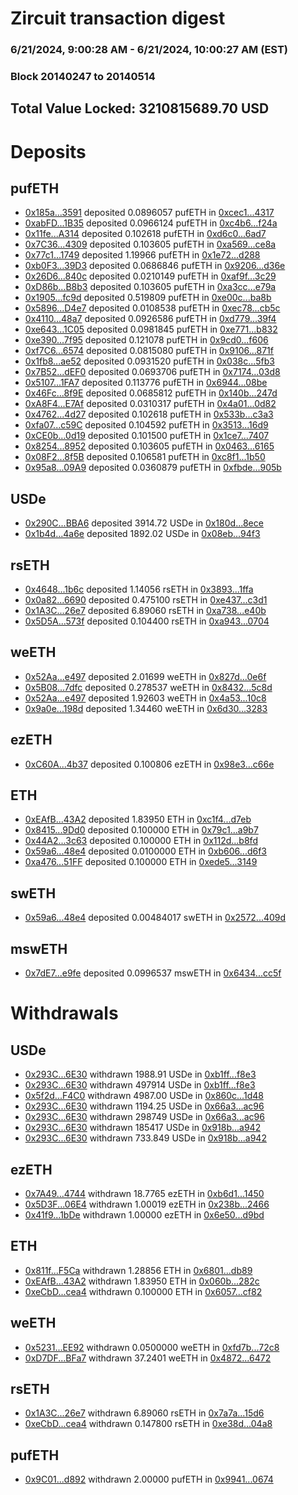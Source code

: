 # Zircuit transaction digest
### 6/21/2024, 9:00:28 AM - 6/21/2024, 10:00:27 AM (EST)
### Block 20140247 to 20140514

## Total Value Locked: 3210815689.70 USD

# Deposits
## pufETH
- [0x185a...3591](https://etherscan.io/address/0x185a82Fef94fa4bD9C9b433b9a9b6EA173783591) deposited 0.0896057 pufETH in [0xcec1...4317](https://etherscan.io/tx/0x185a82Fef94fa4bD9C9b433b9a9b6EA173783591)
- [0xabFD...1B35](https://etherscan.io/address/0xabFD6c29222B9aC81994779462D767EC98691B35) deposited 0.0966124 pufETH in [0xc4b6...f24a](https://etherscan.io/tx/0xabFD6c29222B9aC81994779462D767EC98691B35)
- [0x11fe...A314](https://etherscan.io/address/0x11fe70044b46EaB3dCFDED9122a50FcD6DBbA314) deposited 0.102618 pufETH in [0xd6c0...6ad7](https://etherscan.io/tx/0x11fe70044b46EaB3dCFDED9122a50FcD6DBbA314)
- [0x7C36...4309](https://etherscan.io/address/0x7C369c51070620b85E95f5598A172a98C6F44309) deposited 0.103605 pufETH in [0xa569...ce8a](https://etherscan.io/tx/0x7C369c51070620b85E95f5598A172a98C6F44309)
- [0x77c1...1749](https://etherscan.io/address/0x77c1e84a85843D61232f43bB6F868A19898c1749) deposited 1.19966 pufETH in [0x1e72...d288](https://etherscan.io/tx/0x77c1e84a85843D61232f43bB6F868A19898c1749)
- [0xb0F3...39D3](https://etherscan.io/address/0xb0F352c6517554677C8ed83Da4948c462b1c39D3) deposited 0.0686846 pufETH in [0x9206...d36e](https://etherscan.io/tx/0xb0F352c6517554677C8ed83Da4948c462b1c39D3)
- [0x26D6...840c](https://etherscan.io/address/0x26D6Ed680f130f79273AFd81b6BEFE368B61840c) deposited 0.0210149 pufETH in [0xaf9f...3c29](https://etherscan.io/tx/0x26D6Ed680f130f79273AFd81b6BEFE368B61840c)
- [0xD86b...B8b3](https://etherscan.io/address/0xD86bA59D75565f2a452481A08878AAA6Ea94B8b3) deposited 0.103605 pufETH in [0xa3cc...e79a](https://etherscan.io/tx/0xD86bA59D75565f2a452481A08878AAA6Ea94B8b3)
- [0x1905...fc9d](https://etherscan.io/address/0x1905967d0C29652550DBa975Ea30Cb8dD6Eafc9d) deposited 0.519809 pufETH in [0xe00c...ba8b](https://etherscan.io/tx/0x1905967d0C29652550DBa975Ea30Cb8dD6Eafc9d)
- [0x5896...D4e7](https://etherscan.io/address/0x5896921bE9A8D0E8130f607f837346730E6dD4e7) deposited 0.0108538 pufETH in [0xec78...cb5c](https://etherscan.io/tx/0x5896921bE9A8D0E8130f607f837346730E6dD4e7)
- [0x4110...48a7](https://etherscan.io/address/0x4110203cD863b887555F44ad74649f7Fa74b48a7) deposited 0.0926586 pufETH in [0xd779...39f4](https://etherscan.io/tx/0x4110203cD863b887555F44ad74649f7Fa74b48a7)
- [0xe643...1C05](https://etherscan.io/address/0xe6430Add240D88eeDcF4cAB459F0D1A71F8d1C05) deposited 0.0981845 pufETH in [0xe771...b832](https://etherscan.io/tx/0xe6430Add240D88eeDcF4cAB459F0D1A71F8d1C05)
- [0xe390...7f95](https://etherscan.io/address/0xe3900cb000B1852273cf0C68c6Efc61E41D77f95) deposited 0.121078 pufETH in [0x9cd0...f606](https://etherscan.io/tx/0xe3900cb000B1852273cf0C68c6Efc61E41D77f95)
- [0xf7C6...6574](https://etherscan.io/address/0xf7C62eBb4072aB7b62A940f64D42aA5e2Bb76574) deposited 0.0815080 pufETH in [0x9106...871f](https://etherscan.io/tx/0xf7C62eBb4072aB7b62A940f64D42aA5e2Bb76574)
- [0x1fb8...ae52](https://etherscan.io/address/0x1fb84bC836764A6f9D9b2ceCA3750320AAC2ae52) deposited 0.0931520 pufETH in [0x038c...5fb3](https://etherscan.io/tx/0x1fb84bC836764A6f9D9b2ceCA3750320AAC2ae52)
- [0x7B52...dEF0](https://etherscan.io/address/0x7B5273901aD1278a040Ee0F0450330116FE1dEF0) deposited 0.0693706 pufETH in [0x7174...03d8](https://etherscan.io/tx/0x7B5273901aD1278a040Ee0F0450330116FE1dEF0)
- [0x5107...1FA7](https://etherscan.io/address/0x51070EAB175038Cf00c623A23eBcCF9793531FA7) deposited 0.113776 pufETH in [0x6944...08be](https://etherscan.io/tx/0x51070EAB175038Cf00c623A23eBcCF9793531FA7)
- [0x46Fc...8f9E](https://etherscan.io/address/0x46Fc680037F3d8AfD43f1199c848a85727A48f9E) deposited 0.0685812 pufETH in [0x140b...247d](https://etherscan.io/tx/0x46Fc680037F3d8AfD43f1199c848a85727A48f9E)
- [0xA8F4...E7Af](https://etherscan.io/address/0xA8F4427c6919CE3C35b5c22D9c9eE356324aE7Af) deposited 0.0310317 pufETH in [0x4a01...0d82](https://etherscan.io/tx/0xA8F4427c6919CE3C35b5c22D9c9eE356324aE7Af)
- [0x4762...4d27](https://etherscan.io/address/0x4762e4702919abdEe02c0f737CC9506D0e5C4d27) deposited 0.102618 pufETH in [0x533b...c3a3](https://etherscan.io/tx/0x4762e4702919abdEe02c0f737CC9506D0e5C4d27)
- [0xfa07...c59C](https://etherscan.io/address/0xfa079A28D99B1e4DFD3022662218631188A3c59C) deposited 0.104592 pufETH in [0x3513...16d9](https://etherscan.io/tx/0xfa079A28D99B1e4DFD3022662218631188A3c59C)
- [0xCE0b...0d19](https://etherscan.io/address/0xCE0bcE55b910e9a687F8a38bd0D6bCf69D9E0d19) deposited 0.101500 pufETH in [0x1ce7...7407](https://etherscan.io/tx/0xCE0bcE55b910e9a687F8a38bd0D6bCf69D9E0d19)
- [0x8254...8952](https://etherscan.io/address/0x82547C22e4a90b65342531F84db3dB02858C8952) deposited 0.103605 pufETH in [0x0463...6165](https://etherscan.io/tx/0x82547C22e4a90b65342531F84db3dB02858C8952)
- [0x08F2...8f5B](https://etherscan.io/address/0x08F236c3050E73f25f7FB828e2311EACb7aF8f5B) deposited 0.106581 pufETH in [0xc8f1...1b50](https://etherscan.io/tx/0x08F236c3050E73f25f7FB828e2311EACb7aF8f5B)
- [0x95a8...09A9](https://etherscan.io/address/0x95a8b26d27a8a3e33624AcAbaCf1fA00009E09A9) deposited 0.0360879 pufETH in [0xfbde...905b](https://etherscan.io/tx/0x95a8b26d27a8a3e33624AcAbaCf1fA00009E09A9)
## USDe
- [0x290C...BBA6](https://etherscan.io/address/0x290C2734A36De9F7d237a1758763a6C0DebbBBA6) deposited 3914.72 USDe in [0x180d...8ece](https://etherscan.io/tx/0x290C2734A36De9F7d237a1758763a6C0DebbBBA6)
- [0x1b4d...4a6e](https://etherscan.io/address/0x1b4dc70984f8bd79D2f96ca7eCF6D0ae9df44a6e) deposited 1892.02 USDe in [0x08eb...94f3](https://etherscan.io/tx/0x1b4dc70984f8bd79D2f96ca7eCF6D0ae9df44a6e)
## rsETH
- [0x4648...1b6c](https://etherscan.io/address/0x4648Fb85b74f0E07cA4C7dd6Cd75F9c08F3C1b6c) deposited 1.14056 rsETH in [0x3893...1ffa](https://etherscan.io/tx/0x4648Fb85b74f0E07cA4C7dd6Cd75F9c08F3C1b6c)
- [0x0a82...6690](https://etherscan.io/address/0x0a828b08F9A5F3Cd7E46A19Fcf20967Aaf796690) deposited 0.475100 rsETH in [0xe437...c3d1](https://etherscan.io/tx/0x0a828b08F9A5F3Cd7E46A19Fcf20967Aaf796690)
- [0x1A3C...26e7](https://etherscan.io/address/0x1A3C4E9B49e4fc595fB7e5f723159bA73a9426e7) deposited 6.89060 rsETH in [0xa738...e40b](https://etherscan.io/tx/0x1A3C4E9B49e4fc595fB7e5f723159bA73a9426e7)
- [0x5D5A...573f](https://etherscan.io/address/0x5D5A99f92A5ccAD991bB564d0dA2c2751060573f) deposited 0.104400 rsETH in [0xa943...0704](https://etherscan.io/tx/0x5D5A99f92A5ccAD991bB564d0dA2c2751060573f)
## weETH
- [0x52Aa...e497](https://etherscan.io/address/0x52Aa899454998Be5b000Ad077a46Bbe360F4e497) deposited 2.01699 weETH in [0x827d...0e6f](https://etherscan.io/tx/0x52Aa899454998Be5b000Ad077a46Bbe360F4e497)
- [0x5B08...7dfc](https://etherscan.io/address/0x5B087A957a46A705dD118175eEAf57f3aC237dfc) deposited 0.278537 weETH in [0x8432...5c8d](https://etherscan.io/tx/0x5B087A957a46A705dD118175eEAf57f3aC237dfc)
- [0x52Aa...e497](https://etherscan.io/address/0x52Aa899454998Be5b000Ad077a46Bbe360F4e497) deposited 1.92603 weETH in [0x4a53...10c8](https://etherscan.io/tx/0x52Aa899454998Be5b000Ad077a46Bbe360F4e497)
- [0x9a0e...198d](https://etherscan.io/address/0x9a0ee9683EfFA9dbffa42A0EB42231fCd3C5198d) deposited 1.34460 weETH in [0x6d30...3283](https://etherscan.io/tx/0x9a0ee9683EfFA9dbffa42A0EB42231fCd3C5198d)
## ezETH
- [0xC60A...4b37](https://etherscan.io/address/0xC60Ab6E8E5119bc0351c501BBaFeA56ACeE54b37) deposited 0.100806 ezETH in [0x98e3...c66e](https://etherscan.io/tx/0xC60Ab6E8E5119bc0351c501BBaFeA56ACeE54b37)
## ETH
- [0xEAfB...43A2](https://etherscan.io/address/0xEAfB0bc59d790154fEd9b49df2c33dE5617E43A2) deposited 1.83950 ETH in [0xc1f4...d7eb](https://etherscan.io/tx/0xEAfB0bc59d790154fEd9b49df2c33dE5617E43A2)
- [0x8415...9Dd0](https://etherscan.io/address/0x8415eF34C01B13c03f7f8748429A422500059Dd0) deposited 0.100000 ETH in [0x79c1...a9b7](https://etherscan.io/tx/0x8415eF34C01B13c03f7f8748429A422500059Dd0)
- [0x44A2...3c63](https://etherscan.io/address/0x44A2b9321f95Eb240971bA6aeA08464e3d2C3c63) deposited 0.100000 ETH in [0x112d...b8fd](https://etherscan.io/tx/0x44A2b9321f95Eb240971bA6aeA08464e3d2C3c63)
- [0x59a6...48e4](https://etherscan.io/address/0x59a62EbE02af7B6A2dBc80c88F33C0d172F548e4) deposited 0.0100000 ETH in [0xb606...d6f3](https://etherscan.io/tx/0x59a62EbE02af7B6A2dBc80c88F33C0d172F548e4)
- [0xa476...51FF](https://etherscan.io/address/0xa476ECB1baF460940E3C7BbC41474a65a27a51FF) deposited 0.100000 ETH in [0xede5...3149](https://etherscan.io/tx/0xa476ECB1baF460940E3C7BbC41474a65a27a51FF)
## swETH
- [0x59a6...48e4](https://etherscan.io/address/0x59a62EbE02af7B6A2dBc80c88F33C0d172F548e4) deposited 0.00484017 swETH in [0x2572...409d](https://etherscan.io/tx/0x59a62EbE02af7B6A2dBc80c88F33C0d172F548e4)
## mswETH
- [0x7dE7...e9fe](https://etherscan.io/address/0x7dE71eBf3FFe0bE407d3f31e541fe0E65A6Ae9fe) deposited 0.0996537 mswETH in [0x6434...cc5f](https://etherscan.io/tx/0x7dE71eBf3FFe0bE407d3f31e541fe0E65A6Ae9fe)
# Withdrawals
## USDe
- [0x293C...6E30](https://etherscan.io/address/0x293C6937D8D82e05B01335F7B33FBA0c8e256E30) withdrawn 1988.91 USDe in [0xb1ff...f8e3](https://etherscan.io/tx/0x293C6937D8D82e05B01335F7B33FBA0c8e256E30)
- [0x293C...6E30](https://etherscan.io/address/0x293C6937D8D82e05B01335F7B33FBA0c8e256E30) withdrawn 497914 USDe in [0xb1ff...f8e3](https://etherscan.io/tx/0x293C6937D8D82e05B01335F7B33FBA0c8e256E30)
- [0x5f2d...F4C0](https://etherscan.io/address/0x5f2d4d87795B2f6D6c5FC2aC9F010145cD6FF4C0) withdrawn 4987.00 USDe in [0x860c...1d48](https://etherscan.io/tx/0x5f2d4d87795B2f6D6c5FC2aC9F010145cD6FF4C0)
- [0x293C...6E30](https://etherscan.io/address/0x293C6937D8D82e05B01335F7B33FBA0c8e256E30) withdrawn 1194.25 USDe in [0x66a3...ac96](https://etherscan.io/tx/0x293C6937D8D82e05B01335F7B33FBA0c8e256E30)
- [0x293C...6E30](https://etherscan.io/address/0x293C6937D8D82e05B01335F7B33FBA0c8e256E30) withdrawn 298749 USDe in [0x66a3...ac96](https://etherscan.io/tx/0x293C6937D8D82e05B01335F7B33FBA0c8e256E30)
- [0x293C...6E30](https://etherscan.io/address/0x293C6937D8D82e05B01335F7B33FBA0c8e256E30) withdrawn 185417 USDe in [0x918b...a942](https://etherscan.io/tx/0x293C6937D8D82e05B01335F7B33FBA0c8e256E30)
- [0x293C...6E30](https://etherscan.io/address/0x293C6937D8D82e05B01335F7B33FBA0c8e256E30) withdrawn 733.849 USDe in [0x918b...a942](https://etherscan.io/tx/0x293C6937D8D82e05B01335F7B33FBA0c8e256E30)
## ezETH
- [0x7A49...4744](https://etherscan.io/address/0x7A493Be5c2ce014cD049Bf178a1ac0Db1B434744) withdrawn 18.7765 ezETH in [0xb6d1...1450](https://etherscan.io/tx/0x7A493Be5c2ce014cD049Bf178a1ac0Db1B434744)
- [0x5D3F...06E4](https://etherscan.io/address/0x5D3FC308f5d2DD5Cc146989853A17934E59006E4) withdrawn 1.00019 ezETH in [0x238b...2466](https://etherscan.io/tx/0x5D3FC308f5d2DD5Cc146989853A17934E59006E4)
- [0x41f9...1bDe](https://etherscan.io/address/0x41f9bA5eaC57539b3678a95bDF3D1C9A9bc51bDe) withdrawn 1.00000 ezETH in [0x6e50...d9bd](https://etherscan.io/tx/0x41f9bA5eaC57539b3678a95bDF3D1C9A9bc51bDe)
## ETH
- [0x811f...F5Ca](https://etherscan.io/address/0x811f00c4a725e2D3172De4be2CDbA5AeBeddF5Ca) withdrawn 1.28856 ETH in [0x6801...db89](https://etherscan.io/tx/0x811f00c4a725e2D3172De4be2CDbA5AeBeddF5Ca)
- [0xEAfB...43A2](https://etherscan.io/address/0xEAfB0bc59d790154fEd9b49df2c33dE5617E43A2) withdrawn 1.83950 ETH in [0x060b...282c](https://etherscan.io/tx/0xEAfB0bc59d790154fEd9b49df2c33dE5617E43A2)
- [0xeCbD...cea4](https://etherscan.io/address/0xeCbD7649D8893e894c9a66799F374f8Fe1f1cea4) withdrawn 0.100000 ETH in [0x6057...cf82](https://etherscan.io/tx/0xeCbD7649D8893e894c9a66799F374f8Fe1f1cea4)
## weETH
- [0x5231...EE92](https://etherscan.io/address/0x5231733d2FF0D747d906a89B02efB0eA883BEE92) withdrawn 0.0500000 weETH in [0xfd7b...72c8](https://etherscan.io/tx/0x5231733d2FF0D747d906a89B02efB0eA883BEE92)
- [0xD7DF...BFa7](https://etherscan.io/address/0xD7DF7E085214743530afF339aFC420c7c720BFa7) withdrawn 37.2401 weETH in [0x4872...6472](https://etherscan.io/tx/0xD7DF7E085214743530afF339aFC420c7c720BFa7)
## rsETH
- [0x1A3C...26e7](https://etherscan.io/address/0x1A3C4E9B49e4fc595fB7e5f723159bA73a9426e7) withdrawn 6.89060 rsETH in [0x7a7a...15d6](https://etherscan.io/tx/0x1A3C4E9B49e4fc595fB7e5f723159bA73a9426e7)
- [0xeCbD...cea4](https://etherscan.io/address/0xeCbD7649D8893e894c9a66799F374f8Fe1f1cea4) withdrawn 0.147800 rsETH in [0xe38d...04a8](https://etherscan.io/tx/0xeCbD7649D8893e894c9a66799F374f8Fe1f1cea4)
## pufETH
- [0x9C01...d892](https://etherscan.io/address/0x9C01b839c6091E519FD4749efA8B81E190c6d892) withdrawn 2.00000 pufETH in [0x9941...0674](https://etherscan.io/tx/0x9C01b839c6091E519FD4749efA8B81E190c6d892)
